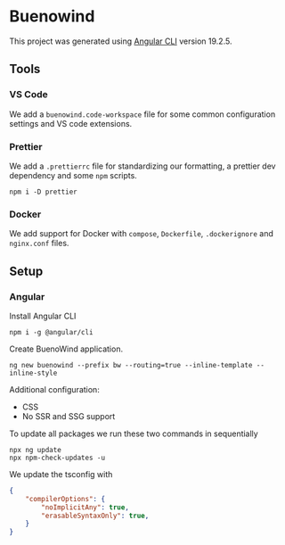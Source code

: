 # Buenowind

This project was generated using [Angular CLI](https://github.com/angular/angular-cli) version 19.2.5.

## Tools

### VS Code

We add a `buenowind.code-workspace` file for some common configuration settings and VS code extensions.

### Prettier

We add a `.prettierrc` file for standardizing our formatting, a prettier dev dependency and some `npm` scripts.

```shell
npm i -D prettier
```

### Docker

We add support for Docker with `compose`, `Dockerfile`, `.dockerignore` and `nginx.conf` files.

## Setup

### Angular

Install Angular CLI

```shell
npm i -g @angular/cli
```

Create BuenoWind application.

```shell
ng new buenowind --prefix bw --routing=true --inline-template --inline-style
```

Additional configuration:

- CSS
- No SSR and SSG support

To update all packages we run these two commands in sequentially

```shell
npx ng update
npx npm-check-updates -u
```

We update the tsconfig with

```json
{
    "compilerOptions": {
        "noImplicitAny": true,
        "erasableSyntaxOnly": true,
    }
}
```
